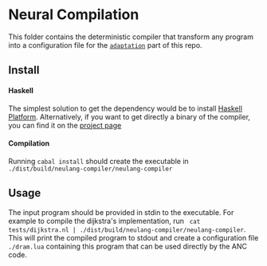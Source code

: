 # Neural Compilation

This folder contains the deterministic compiler that transform any program into a configuration file for the [`adaptation`](../adaptation) part of this repo.

## Install

#### Haskell

The simplest solution to get the dependency would be to install [Haskell Platform](https://www.haskell.org/platform/).
Alternatively, if you want to get directly a binary of the compiler, you can find it on the [project page](http://www.robots.ox.ac.uk/~rudy/publications/2016-05-21-anc.html)


#### Compilation

Running `cabal install` should create the executable in `./dist/build/neulang-compiler/neulang-compiler`


## Usage

The input program should be provided in stdin to the executable.
For example to compile the dijkstra's implementation, run ` cat tests/dijkstra.nl | ./dist/build/neulang-compiler/neulang-compiler`.
This will print the compiled program to stdout and create a configuration file `./dram.lua` containing this program that can be used directly by the ANC code.
